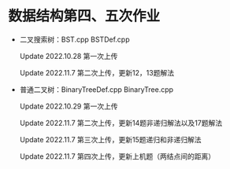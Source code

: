 # 数据结构第四、五次作业

* 二叉搜索树：BST.cpp BSTDef.cpp 

   Update 2022.10.28    第一次上传
   
   Update 2022.11.7     第二次上传，更新12，13题解法

* 普通二叉树：BinaryTreeDef.cpp BinaryTree.cpp

   Update 2022.10.29    第一次上传
   
   Update 2022.11.7     第二次上传，更新14题非递归解法以及17题解法
   
   Update 2022.11.7     第三次上传，更新15题递归和非递归解法
   
   Update 2022.11.7     第四次上传，更新上机题（两结点间的距离） 
